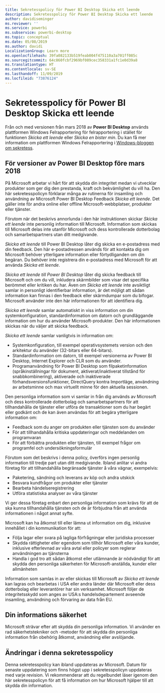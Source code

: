 ```yaml
---
title: Sekretesspolicy för Power BI Desktop Skicka ett leende
description: Sekretesspolicy för Power BI Desktop Skicka ett leende
author: davidiseminger
ms.reviewer: ''
ms.service: powerbi
ms.subservice: powerbi-desktop
ms.topic: conceptual
ms.date: 05/08/2019
ms.author: davidi
LocalizationGroup: Learn more
ms.openlocfilehash: 39fa082133b519feab004f475110a3a701ff085c
ms.sourcegitcommit: 64c860fcbf2969bf089cec358331a1fc1e0d39a8
ms.translationtype: HT
ms.contentlocale: sv-SE
ms.lasthandoff: 11/09/2019
ms.locfileid: "73876124"
---
```

# <a name="power-bi-desktop-send-a-smile-privacy-statement"></a>Sekretesspolicy för Power BI Desktop Skicka ett leende

Från och med versionen från mars 2018 av **Power BI Desktop** används plattformen Windows Felrapportering för felrapportering i stället för funktionen *Skicka ett leende* eller *Skicka en bister min*. Du kan få mer information om plattformen Windows Felrapportering i [Windows-bloggen om sekretess](https://blogs.windows.com/windowsexperience/2018/01/24/microsoft-introduces-new-privacy-tools-ahead-of-data-privacy-day/). 

## <a name="for-versions-of-power-bi-desktop-prior-to-march-2018"></a>För versioner av Power BI Desktop före mars 2018

På Microsoft arbetar vi hårt för att skydda din integritet medan vi utvecklar produkter som ger dig den prestanda, kraft och bekvämlighet du vill ha. Den här sekretesspolicyn förklarar många av rutinerna för insamling och användning av Microsoft Power BI Desktop Feedback *Skicka ett leende*. Det gäller inte för andra online eller offline Microsoft-webbplatser, produkter eller tjänster.

Förutom när det beskrivs annorlunda i den här instruktionen skickar *Skicka ett leende* inte personlig information till Microsoft. Information som skickas till Microsoft delas inte utanför Microsoft och dess kontrollerade dotterbolag och samarbetspartners utan ditt medgivande.

*Skicka ett leende* till Power BI Desktop låter dig skicka en e-postadress med din feedback. Den här e-postadressen används för att kontakta dig om Microsoft behöver ytterligare information eller förtydliganden om din begäran. Du behöver inte registrera din e-postadress med Microsoft för att använda *Skicka ett leende*.

*Skicka ett leende till Power BI Desktop* låter dig skicka feedback till Microsoft och om du vill, inkludera skärmbilder som visar det specifika berömmet eller kritiken du har. Även om *Skicka ett leende* inte avsiktligt samlar in personligt identifierbar information, är det möjligt att sådan information kan finnas i den feedback eller skärmdumpar som du bifogar. Microsoft använder inte den här informationen för att identifiera dig.

*Skicka ett leende* samlar automatiskt in viss information om din systemkonfiguration, standardinformation om datorn och grundläggande information om hur du använder Microsoft-produkter. Den här informationen skickas när du väljer att skicka feedback.

*Skicka ett leende* samlar vanligtvis in information om:

* Systemkonfiguration, till exempel operativsystemets version och den arkitektur du använder (32-bitars eller 64-bitars).
* Standardinformation om datorn, till exempel versionerna av Power BI Desktop, Internet Explorer och CLR som du använder.
* Programanvändning för Power BI Desktop som filpaketinformation (språkinställningar för dokument, aktiverat/inaktiverat tillstånd för snabbkombinering), aktiverade och inaktiverade förhandsversionsfunktioner, DirectQuery kontra Importläge, användning av arbetsminne och max virtuellt minne för den aktuella sessionen.

Den personliga information som vi samlar in från dig används av Microsoft och dess kontrollerade dotterbolag och samarbetspartners för att tillhandahålla de tjänster eller utföra de transaktioner som du har begärt eller godkänt och de kan även användas för att begära ytterligare information om:

* Feedback som du anger om produkten eller tjänsten som du använder
* För att tillhandahålla kritiska uppdateringar och meddelanden om programvaran
* För att förbättra produkten eller tjänsten, till exempel frågor om programfel och undersökningsformulär

Förutom som det beskrivs i denna policy, överförs ingen personlig information till tredje part utan ditt medgivande. Ibland anlitar vi andra företag för att tillhandahålla begränsade tjänster å våra vägnar, exempelvis:

* Paketering, sändning och leverans av köp och andra utskick
* Besvara kundfrågor om produkter eller tjänster
* Bearbeta händelseregistrering
* Utföra statistiska analyser av våra tjänster

Vi ger dessa företag enbart den personliga information som krävs för att de ska kunna tillhandahålla tjänsten och de är förbjudna från att använda informationen i något annat syfte.

Microsoft kan ha åtkomst till eller lämna ut information om dig, inklusive innehållet i din kommunikation för att:

* Följa lagar eller svara på lagliga förfrågningar eller juridiska processer
* Skydda rättigheter eller egendom som tillhör Microsoft eller våra kunder, inklusive efterlevnad av våra avtal eller policyer som reglerar användningen av tjänsterna
* Handla i god tro att sådan åtkomst eller utlämnande är nödvändigt för att skydda den personliga säkerheten för Microsoft-anställda, kunder eller allmänheten

Information som samlas in av eller skickas till Microsoft av *Skicka ett leende* kan lagras och bearbetas i USA eller andra länder där Microsoft eller dess dotterbolag eller leverantörer har sin verksamhet. Microsoft följer de integritetsskydd som anges av USA:s handelsdepartement avseende insamling, användning och förvaring av data från EU.

## <a name="security-of-your-information"></a>Din informations säkerhet
Microsoft strävar efter att skydda din personliga information. Vi använder en rad säkerhetstekniker och -metoder för att skydda din personliga information från obehörig åtkomst, användning eller avslöjande.

## <a name="changes-to-this-privacy-statement"></a>Ändringar i denna sekretesspolicy
Denna sekretesspolicy kan ibland uppdateras av Microsoft. Datum för senaste uppdatering som finns högst upp i sekretesspolicyn uppdateras med varje revision. Vi rekommenderar att du regelbundet läser igenom den här sekretesspolicyn för att få information om hur Microsoft hjälper till att skydda din information.


